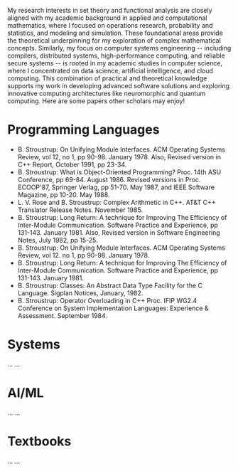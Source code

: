 My research interests in set theory and functional analysis are closely aligned with my academic background in applied and computational mathematics, where I focused on operations research, probability and statistics, and modeling and simulation. These foundational areas provide the theoretical underpinning for my exploration of complex mathematical concepts. Similarly, my focus on computer systems engineering -- including compilers, distributed systems, high-performance computing, and reliable secure systems -- is rooted in my academic studies in computer science, where I concentrated on data science, artificial intelligence, and cloud computing. This combination of practical and theoretical knowledge supports my work in developing advanced software solutions and exploring innovative computing architectures like neuromorphic and quantum computing. Here are some papers other scholars may enjoy!

# Programming Languages
* B. Stroustrup: On Unifying Module Interfaces. ACM Operating Systems Review, vol 12, no 1, pp 90-98. January 1978. Also, Revised version in C++ Report, October 1991, pp 23-34.
* B. Stroustrup: What is Object-Oriented Programming? Proc. 14th ASU Conference, pp 69-84. August 1986. Revised versions in Proc. ECOOP'87, Springer Verlag, pp 51-70. May 1987, and IEEE Software Magazine, pp 10-20. May 1988.
* L. V. Rose and B. Stroustrup: Complex Arithmetic in C++. AT&T C++ Translator Release Notes. November 1985.
* B. Stroustrup: Long Return: A technique for Improving The Efficiency of Inter-Module Communication. Software Practice and Experience, pp 131-143. January 1981. Also, Revised version in Software Engineering Notes, July 1982, pp 15-25.
* B. Stroustrup: On Unifying Module Interfaces. ACM Operating Systems Review, vol 12. no 1, pp 90-98. January 1978. 
* B. Stroustrup: Long Return: A technique for Improving The Efficiency of Inter-Module Communication. Software Practice and Experience, pp 131-143. January 1981.
* B. Stroustrup: Classes: An Abstract Data Type Facility for the C Language. Sigplan Notices, January, 1982.
* B. Stroustrup: Operator Overloading in C++ Proc. IFIP WG2.4 Conference on System Implementation Languages: Experience & Assessment. September 1984.
  
# Systems
... ...

# AI/ML
... ...

# Textbooks
... ...
